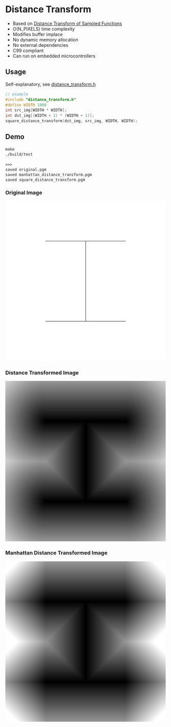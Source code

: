 # Distance Transform 
- Based on [Distance Transform of Sampled Functions](http://cs.brown.edu/people/pfelzens/dt/)
- O(N_PIXELS) time complexity
- Modifies buffer implace
- No dynamic memory allocation
- No external dependencies
- C99 compliant
- Can run on embedded microcontrollers

## Usage
Self-explanatory, see [distance_transform.h](./distance_transform.h)
```C
// example 
#include "distance_transform.h"
#define WIDTH 1000
int src_img[WIDTH * WIDTH]; 
int dst_img[(WIDTH + 1) * (WIDTH + 1)]; 
square_distance_transform(dst_img, src_img, WIDTH, WIDTH);
```
## Demo
```
make
./build/test

>>>
saved original.pgm
saved manhattan_distance_transform.pgm
saved square_distance_transform.pgm
```
### Original Image
![Original Image](./original.png)
### Distance Transformed Image
![Distance Transform](./distance_transform.png)
### Manhattan Distance Transformed Image
![Manhattan Distance Transform](./manhattan_distance_transform.png)
